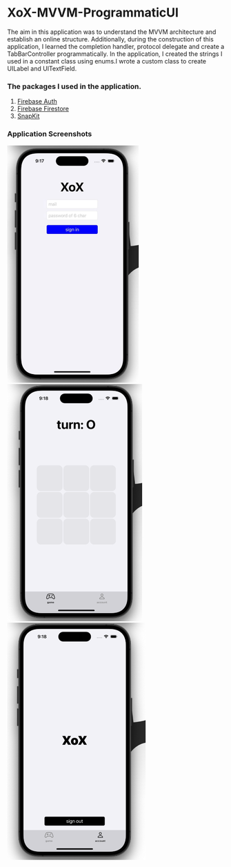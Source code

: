 # XoX-MVVM-ProgrammaticUI

The aim in this application was to understand the MVVM architecture and establish an online structure. Additionally, during the construction of this application, I learned the completion handler, protocol delegate and create a TabBarController programmatically. In the application, I created the strings I used in a constant class using enums.I wrote a custom class to create UILabel and UITextField.

### The packages I used in the application.
1. [Firebase Auth](https://firebase.google.com/docs/auth)
2. [Firebase Firestore](https://firebase.google.com/docs/firestore)
3. [SnapKit](https://github.com/SnapKit/SnapKit)

### Application Screenshots 

<code><img height="550" src="https://github.com/yasinozmeen/XoX-MVVM-ProgrammaticUI/blob/main/readmeSources/LoginPage.jpeg"></code>
<code><img height="550" src="https://github.com/yasinozmeen/XoX-MVVM-ProgrammaticUI/blob/main/readmeSources/GamePage.png"></code>
<code><img height="550" src="https://github.com/yasinozmeen/XoX-MVVM-ProgrammaticUI/blob/main/readmeSources/AccountPage.png"></code>
